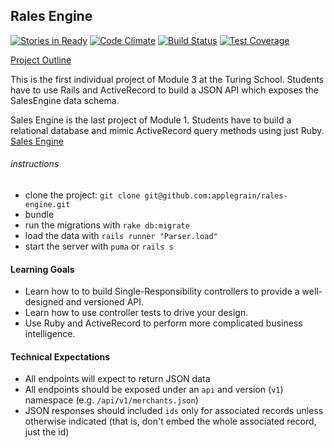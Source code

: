 ## Rales Engine

[![Stories in Ready](https://badge.waffle.io/applegrain/rales-engine.svg?label=ready&title=Ready)](http://waffle.io/applegrain/rales-engine) [![Code Climate](https://codeclimate.com/github/applegrain/rales-engine/badges/gpa.svg)](https://codeclimate.com/github/applegrain/rales-engine) [![Build Status](https://travis-ci.org/applegrain/rales-engine.svg?branch=master)](https://travis-ci.org/applegrain/rales-engine) [![Test Coverage](https://codeclimate.com/github/applegrain/rales-engine/badges/coverage.svg)](https://codeclimate.com/github/applegrain/rales-engine/coverage)

[Project Outline](https://github.com/turingschool/lesson_plans/blob/master/ruby_03-professional_rails_applications/rales_engine.md)

This is the first individual project of Module 3 at the Turing School. Students have to use Rails and ActiveRecord to build a JSON API which exposes the SalesEngine data schema.

Sales Engine is the last project of Module 1. Students have to build a relational database and mimic
ActiveRecord query methods using just Ruby. [Sales Engine](https://github.com/applegrain/sales_engine)

###### instructions
* clone the project: `git clone git@github.com:applegrain/rales-engine.git`
* bundle
* run the migrations with `rake db:migrate`
* load the data with `rails runner "Parser.load"`
* start the server with `puma` or `rails s`

#### Learning Goals

* Learn how to to build Single-Responsibility controllers to provide a well-designed and versioned API.
* Learn how to use controller tests to drive your design.
* Use Ruby and ActiveRecord to perform more complicated business intelligence.
 
#### Technical Expectations

* All endpoints will expect to return JSON data
* All endpoints should be exposed under an `api` and version (`v1`)
namespace (e.g. `/api/v1/merchants.json`)
* JSON responses should included `ids` only for associated records unless otherwise indicated (that is, don't embed the whole associated record, just the id)

